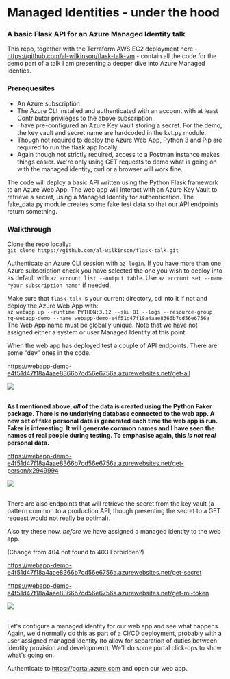 # Managed Identities - under the hood
### A basic Flask API for an Azure Managed Identity talk

This repo, together with the Terraform AWS EC2 deployment here - https://github.com/al-wilkinson/flask-talk-vm - contain all the code for the demo part of a talk I am presenting a deeper dive into Azure Managed Identies.

### Prerequesites
* An Azure subscription
* The Azure CLI installed and authenticated with an account with at least Contributor privileges to the above subscription.
* I have pre-configured an Azure Key Vault storing a secret.  For the demo, the key vault and secret name are hardcoded in the kvt.py module.
* Though not required to deploy the Azure Web App, Python 3 and Pip are required to run the flask app locally.
* Again though not strictly required, access to a Postman instance makes things easier.  We're only using GET requests to demo what is going on with the managed identity, curl or a browser will work fine.

The code will deploy a basic API written using the Python Flask framework to an Azure Web App.  The web app will interact with an Azure Key Vault to retrieve a secret, using a Managed Identity for authentication.  The fake_data.py module creates some fake test data so that our API endpoints return something.

### Walkthrough
Clone the repo locally:<br>
```git clone https://github.com/al-wilkinson/flask-talk.git```

Authenticate an Azure CLI session with ```az login```.  If you have more than one Azure subscription check you have selected the one you wish to deploy into as default with ```az account list --output table```.  Use ```az account set --name "your subscription name"``` if needed.

Make sure that ```flask-talk``` is your current directory, cd into it if not and deploy the Azure Web App with:<br>```az webapp up --runtime PYTHON:3.12 --sku B1 --logs --resource-group rg-webapp-demo --name webapp-demo-e4f51d47f18a4aae8366b7cd56e6756a```<br>
The Web App name must be globally unique.  Note that we have not assigned either a system or user Managed Identity at this point.

When the web app has deployed test a couple of API endpoints.  There are some "dev" ones in the code.

https://webapp-demo-e4f51d47f18a4aae8366b7cd56e6756a.azurewebsites.net/get-all
<pre>
<img align="left" src="./images/postman-get-all.png"></br>
</pre>

**As I mentioned above, _all_ of the data is created using the Python Faker package.  There is no underlying database connected to the web app.  A new set of fake personal data is generated each time the web app is run.  Faker is interesting. It will generate common names and I have seen the names of real people during testing.  To emphasise again, this _is not real_ personal data.**

https://webapp-demo-e4f51d47f18a4aae8366b7cd56e6756a.azurewebsites.net/get-person/x2949994
<pre>
<img align="left" src="./images/postman-get-person.png"></br>
</pre>



There are also endpoints that will retrieve the secret from the key vault (a pattern common to a production API, though presenting the secret to a GET request would not really be optimal).

Also try these now, _before_ we have assigned a managed identity to the web app.

(Change from 404 not found to 403 Forbidden?)

https://webapp-demo-e4f51d47f18a4aae8366b7cd56e6756a.azurewebsites.net/get-secret

https://webapp-demo-e4f51d47f18a4aae8366b7cd56e6756a.azurewebsites.net/get-mi-token
<pre>
<img align="left" src="./images/postman-get-mi-token.png"></br>
</pre>

Let's configure a managed identity for our web app and see what happens.  Again, we'd normally do this as part of a CI/CD deployment, probably with a user assigned managed identity (to allow for separation of duties between identity provision and development).  We'll do some portal click-ops to show what's going on.

Authenticate to https://portal.azure.com and open our web app.


